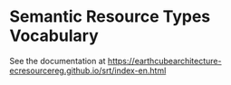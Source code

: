 # Semantic Resource Types Vocabulary

See the documentation at https://earthcubearchitecture-ecresourcereg.github.io/srt/index-en.html
